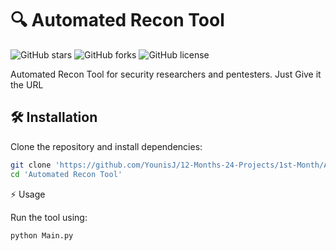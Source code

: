 # 🔍 Automated Recon Tool
![GitHub stars](https://img.shields.io/github/stars/YounisJ/12-Months-24-Projects/1st-Month/%20Recon%20Tool?style=flat-square)
![GitHub forks](https://img.shields.io/github/forks/YounisJ/12-Months-24-Projects/1st-Month/%20Recon%20Tool?style=flat-square)
![GitHub license](https://img.shields.io/github/license/YounisJ/12-Months-24-Projects/1st-Month/%20Recon%20Tool)

Automated Recon Tool for security researchers and pentesters. Just Give it the URL

## 🛠 Installation
Clone the repository and install dependencies:
```bash
git clone 'https://github.com/YounisJ/12-Months-24-Projects/1st-Month/Automated Recon Tool.git'
cd 'Automated Recon Tool'
```
⚡ Usage

Run the tool using:

```bash
python Main.py
```
